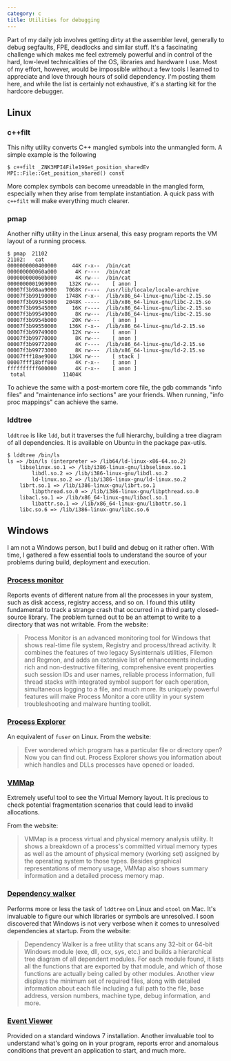 ```yaml
---
category: c
title: Utilities for debugging
---
```


Part of my daily job involves getting dirty at the assembler level,
generally to debug segfaults, FPE, deadlocks and similar stuff. It\'s a
fascinating challenge which makes me feel extremely powerful and in
control of the hard, low-level technicalities of the OS, libraries and
hardware I use. Most of my effort, however, would be impossible without
a few tools I learned to appreciate and love through hours of solid
dependency. I\'m posting them here, and while the list is certainly not
exhaustive, it\'s a starting kit for the hardcore debugger.

Linux
-----

### c++filt

This nifty utility converts C++ mangled symbols into the unmangled form.
A simple example is the following

``` 
$ c++filt _ZNK3MPI4File19Get_position_sharedEv
MPI::File::Get_position_shared() const
```

More complex symbols can become unreadable in the mangled form,
especially when they arise from template instantiation. A quick pass
with `c++filt` will make everything much clearer.

### pmap

Another nifty utility in the Linux arsenal, this easy program reports
the VM layout of a running process.

``` 
$ pmap  21102
21102:   cat
0000000000400000     44K r-x--  /bin/cat
000000000060a000      4K r----  /bin/cat
000000000060b000      4K rw---  /bin/cat
0000000001969000    132K rw---    [ anon ]
00007f3b98aa9000   7068K r----  /usr/lib/locale/locale-archive
00007f3b99190000   1748K r-x--  /lib/x86_64-linux-gnu/libc-2.15.so
00007f3b99345000   2048K -----  /lib/x86_64-linux-gnu/libc-2.15.so
00007f3b99545000     16K r----  /lib/x86_64-linux-gnu/libc-2.15.so
00007f3b99549000      8K rw---  /lib/x86_64-linux-gnu/libc-2.15.so
00007f3b9954b000     20K rw---    [ anon ]
00007f3b99550000    136K r-x--  /lib/x86_64-linux-gnu/ld-2.15.so
00007f3b99749000     12K rw---    [ anon ]
00007f3b99770000      8K rw---    [ anon ]
00007f3b99772000      4K r----  /lib/x86_64-linux-gnu/ld-2.15.so
00007f3b99773000      8K rw---  /lib/x86_64-linux-gnu/ld-2.15.so
00007fff18ae9000    136K rw---    [ stack ]
00007fff18bff000      4K r-x--    [ anon ]
ffffffffff600000      4K r-x--    [ anon ]
 total            11404K
```

To achieve the same with a post-mortem core file, the gdb commands
\"info files\" and \"maintenance info sections\" are your friends. When
running, \"info proc mappings\" can achieve the same.

### lddtree

`lddtree` is like `ldd`, but it traverses the full hierarchy, building a
tree diagram of all dependencies. It is available on Ubuntu in the
package pax-utils.

``` 
$ lddtree /bin/ls
ls => /bin/ls (interpreter => /lib64/ld-linux-x86-64.so.2)
    libselinux.so.1 => /lib/i386-linux-gnu/libselinux.so.1
        libdl.so.2 => /lib/i386-linux-gnu/libdl.so.2
        ld-linux.so.2 => /lib/i386-linux-gnu/ld-linux.so.2
    librt.so.1 => /lib/i386-linux-gnu/librt.so.1
        libpthread.so.0 => /lib/i386-linux-gnu/libpthread.so.0
    libacl.so.1 => /lib/x86_64-linux-gnu/libacl.so.1
        libattr.so.1 => /lib/x86_64-linux-gnu/libattr.so.1
    libc.so.6 => /lib/i386-linux-gnu/libc.so.6
```

Windows
-------

I am not a Windows person, but I build and debug on it rather often.
With time, I gathered a few essential tools to understand the source of
your problems during build, deployment and execution.

### [Process monitor](http://technet.microsoft.com/en-us/sysinternals/bb896645.aspx)

Reports events of different nature from all the processes in your
system, such as disk access, registry access, and so on. I found this
utility fundamental to track a strange crash that occurred in a third
party closed-source library. The problem turned out to be an attempt to
write to a directory that was not writable. From the website:

> Process Monitor is an advanced monitoring tool for Windows that shows
> real-time file system, Registry and process/thread activity. It
> combines the features of two legacy Sysinternals utilities, Filemon
> and Regmon, and adds an extensive list of enhancements including rich
> and non-destructive filtering, comprehensive event properties such
> session IDs and user names, reliable process information, full thread
> stacks with integrated symbol support for each operation, simultaneous
> logging to a file, and much more. Its uniquely powerful features will
> make Process Monitor a core utility in your system troubleshooting and
> malware hunting toolkit.

### [Process Explorer](http://technet.microsoft.com/en-us/sysinternals/bb896653.aspx)

An equivalent of `fuser` on Linux. From the website:

> Ever wondered which program has a particular file or directory open?
> Now you can find out. Process Explorer shows you information about
> which handles and DLLs processes have opened or loaded.

### [VMMap](http://technet.microsoft.com/en-us/sysinternals/dd535533.aspx)

Extremely useful tool to see the Virtual Memory layout. It is precious
to check potential fragmentation scenarios that could lead to invalid
allocations.

From the website:

> VMMap is a process virtual and physical memory analysis utility. It
> shows a breakdown of a process\'s committed virtual memory types as
> well as the amount of physical memory (working set) assigned by the
> operating system to those types. Besides graphical representations of
> memory usage, VMMap also shows summary information and a detailed
> process memory map.

### [Dependency walker](http://www.dependencywalker.com/)

Performs more or less the task of `lddtree` on Linux and `otool` on Mac.
It\'s invaluable to figure our which libraries or symbols are
unresolved. I soon discovered that Windows is not very verbose when it
comes to unresolved dependencies at startup. From the website:

> Dependency Walker is a free utility that scans any 32-bit or 64-bit
> Windows module (exe, dll, ocx, sys, etc.) and builds a hierarchical
> tree diagram of all dependent modules. For each module found, it lists
> all the functions that are exported by that module, and which of those
> functions are actually being called by other modules. Another view
> displays the minimum set of required files, along with detailed
> information about each file including a full path to the file, base
> address, version numbers, machine type, debug information, and more.

### [Event Viewer](http://windows.microsoft.com/en-us/windows/open-event-viewer#1TC=windows-7)

Provided on a standard windows 7 installation. Another invaluable tool
to understand what\'s going on in your program, reports error and
anomalous conditions that prevent an application to start, and much
more.
